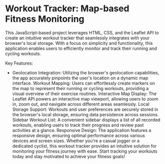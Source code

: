 # Workout Tracker: Map-based Fitness Monitoring

This JavaScript-based project leverages HTML, CSS, and the Leaflet API to create an intuitive workout tracker that seamlessly integrates with your browser's local storage. With a focus on simplicity and functionality, this application enables users to efficiently monitor and track their running and cycling workouts.

Key Features:

* Geolocation Integration: Utilizing the browser's geolocation capabilities, the app accurately pinpoints the user's location on a dynamic map interface.
Workout Mapping: Users can effortlessly create markers on the map to represent their running or cycling workouts, providing a visual overview of their exercise routines.
Interactive Map Display: The Leaflet API powers an interactive map viewport, allowing users to zoom in, zoom out, and navigate across different areas seamlessly.
Local Storage Support: Workouts and user preferences are securely stored in the browser's local storage, ensuring data persistence across sessions.
Sidebar Workout List: A convenient sidebar displays a list of all recorded workouts, enabling users to track their progress and review past activities at a glance.
Responsive Design: The application features a responsive design, ensuring optimal performance across various devices and screen sizes.
Whether you're a casual jogger or a dedicated cyclist, this workout tracker provides an intuitive solution for monitoring your fitness journey with ease. Start tracking your workouts today and stay motivated to achieve your fitness goals!
